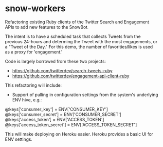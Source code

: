 # snow-workers
Refactoring existing Ruby clients of the Twitter Search and Engagement APIs to add new features to the SnowBot.

The intent is to have a scheduled task that collects Tweets from the previous 24-hours and determing the Tweet with the most engagements, or a "Tweet of the Day." For this demo, the number of favorities/likes is used as a proxy for 'engagement.'

Code is largely borrowed from these two projects:
+ https://github.com/twitterdev/search-tweets-ruby
+ https://github.com/twitterdev/engagement-api-client-ruby

This refactoring will include:
+ Support of pulling in configuration settings from the system's underlying ENV hive, e.g.:

@keys['consumer_key'] = ENV['CONSUMER_KEY']
@keys['consumer_secret'] = ENV['CONSUMER_SECRET']
@keys['access_token'] = ENV['ACCESS_TOKEN']
@keys['access_token_secret'] = ENV['ACCESS_TOKEN_SECRET']

This will make deploying on Heroku easier. Heroku provides a basic UI for ENV settings.





